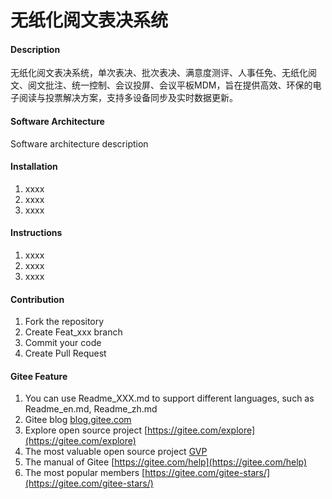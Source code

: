 # 无纸化阅文表决系统

#### Description
无纸化阅文表决系统，单次表决、批次表决、满意度测评、人事任免、无纸化阅文、阅文批注、统一控制、会议投屏、会议平板MDM，旨在提供高效、环保的电子阅读与投票解决方案，支持多设备同步及实时数据更新。

#### Software Architecture
Software architecture description

#### Installation

1.  xxxx
2.  xxxx
3.  xxxx

#### Instructions

1.  xxxx
2.  xxxx
3.  xxxx

#### Contribution

1.  Fork the repository
2.  Create Feat_xxx branch
3.  Commit your code
4.  Create Pull Request


#### Gitee Feature

1.  You can use Readme\_XXX.md to support different languages, such as Readme\_en.md, Readme\_zh.md
2.  Gitee blog [blog.gitee.com](https://blog.gitee.com)
3.  Explore open source project [https://gitee.com/explore](https://gitee.com/explore)
4.  The most valuable open source project [GVP](https://gitee.com/gvp)
5.  The manual of Gitee [https://gitee.com/help](https://gitee.com/help)
6.  The most popular members  [https://gitee.com/gitee-stars/](https://gitee.com/gitee-stars/)
